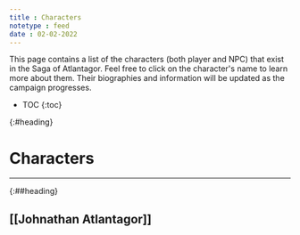 ```yaml
---
title : Characters
notetype : feed
date : 02-02-2022
---
```


This page contains a list of the characters (both player and NPC) that exist in the Saga of Atlantagor.
Feel free to click on the character's name to learn more about them.
Their biographies and information will be updated as the campaign progresses.

* TOC
{:toc}

{:#heading}
# Characters
---

{:##heading}
## [[Johnathan Atlantagor]]
